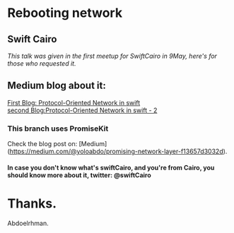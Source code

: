 # Rebooting network

## Swift Cairo
<I>This talk was given in the first meetup for SwiftCairo in 9May, here's for those who requested it. </I>

## Medium blog about it: 
[First Blog: Protocol-Oriented Network in swift](https://medium.com/@yoloabdo/protocol-oriented-ios-network-layer-422575314cc2)
<br>
[second Blog:Protocol-Oriented Network in swift - 2](https://blog.usejournal.com/protocol-oriented-network-part-2-921fb89af3a1)


### This branch uses PromiseKit
Check the blog post on: [Medium] (https://medium.com/@yoloabdo/promising-network-layer-f13657d3032d).

#### In case you don't know what's swiftCairo, and you're from Cairo, you should know more about it, twitter: @swiftCairo

</I>

# Thanks.
Abdoelrhman.
